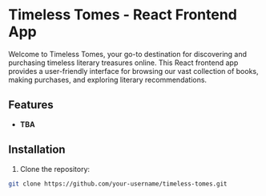 # Timeless Tomes - React Frontend App

Welcome to Timeless Tomes, your go-to destination for discovering and purchasing timeless literary treasures online. This React frontend app provides a user-friendly interface for browsing our vast collection of books, making purchases, and exploring literary recommendations.

## Features

- **TBA**

## Installation

1. Clone the repository:

```bash
git clone https://github.com/your-username/timeless-tomes.git
```
